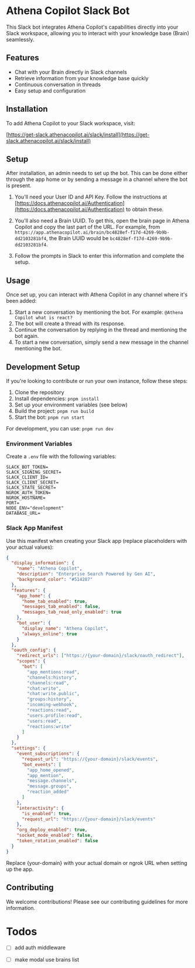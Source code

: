# Athena Copilot Slack Bot

This Slack bot integrates Athena Copilot's capabilities directly into your Slack workspace, allowing you to interact with your knowledge base (Brain) seamlessly.

## Features

- Chat with your Brain directly in Slack channels
- Retrieve information from your knowledge base quickly
- Continuous conversation in threads
- Easy setup and configuration

## Installation

To add Athena Copilot to your Slack workspace, visit:

[https://get-slack.athenacopilot.ai/slack/install](https://get-slack.athenacopilot.ai/slack/install)

## Setup

After installation, an admin needs to set up the bot. This can be done either through the app home or by sending a message in a channel where the bot is present.

1. You'll need your User ID and API Key. Follow the instructions at [https://docs.athenacopilot.ai/Authentication](https://docs.athenacopilot.ai/Authentication) to obtain these.

2. You'll also need a Brain UUID. To get this, open the brain page in Athena Copilot and copy the last part of the URL. For example, from `https://app.athenacopilot.ai/brain/bc4828ef-f17d-4269-9b9b-dd2103281bf4`, the Brain UUID would be `bc4828ef-f17d-4269-9b9b-dd2103281bf4`.

3. Follow the prompts in Slack to enter this information and complete the setup.

## Usage

Once set up, you can interact with Athena Copilot in any channel where it's been added:

1. Start a new conversation by mentioning the bot. For example: `@Athena Copilot what is react?`
2. The bot will create a thread with its response.
3. Continue the conversation by replying in the thread and mentioning the bot again.
4. To start a new conversation, simply send a new message in the channel mentioning the bot.

## Development Setup

If you're looking to contribute or run your own instance, follow these steps:

1. Clone the repository
2. Install dependencies: `pnpm install`
3. Set up your environment variables (see below)
4. Build the project: `pnpm run build`
5. Start the bot: `pnpm run start`

For development, you can use: `pnpm run dev`

### Environment Variables

Create a `.env` file with the following variables:

```
SLACK_BOT_TOKEN=
SLACK_SIGNING_SECRET=
SLACK_CLIENT_ID=
SLACK_CLIENT_SECRET=
SLACK_STATE_SECRET=
NGROK_AUTH_TOKEN=
NGROK_HOSTNAME=
PORT=
NODE_ENV="development"
DATABASE_URL=
```

### Slack App Manifest

Use this manifest when creating your Slack app (replace placeholders with your actual values):

```json
{
  "display_information": {
    "name": "Athena Copilot",
    "description": "Enterprise Search Powered by Gen AI",
    "background_color": "#514287"
  },
  "features": {
    "app_home": {
      "home_tab_enabled": true,
      "messages_tab_enabled": false,
      "messages_tab_read_only_enabled": true
    },
    "bot_user": {
      "display_name": "Athena Copilot",
      "always_online": true
    }
  },
  "oauth_config": {
    "redirect_urls": ["https://{your-domain}/slack/oauth_redirect"],
    "scopes": {
      "bot": [
        "app_mentions:read",
        "channels:history",
        "channels:read",
        "chat:write",
        "chat:write.public",
        "groups:history",
        "incoming-webhook",
        "reactions:read",
        "users.profile:read",
        "users:read",
        "reactions:write"
      ]
    }
  },
  "settings": {
    "event_subscriptions": {
      "request_url": "https://{your-domain}/slack/events",
      "bot_events": [
        "app_home_opened",
        "app_mention",
        "message.channels",
        "message.groups",
        "reaction_added"
      ]
    },
    "interactivity": {
      "is_enabled": true,
      "request_url": "https://{your-domain}/slack/events"
    },
    "org_deploy_enabled": true,
    "socket_mode_enabled": false,
    "token_rotation_enabled": false
  }
}
```

Replace {your-domain} with your actual domain or ngrok URL when setting up the app.

## Contributing

We welcome contributions! Please see our contributing guidelines for more information.

# Todos

- [ ] add auth middleware

- [ ] make modal use brains list
